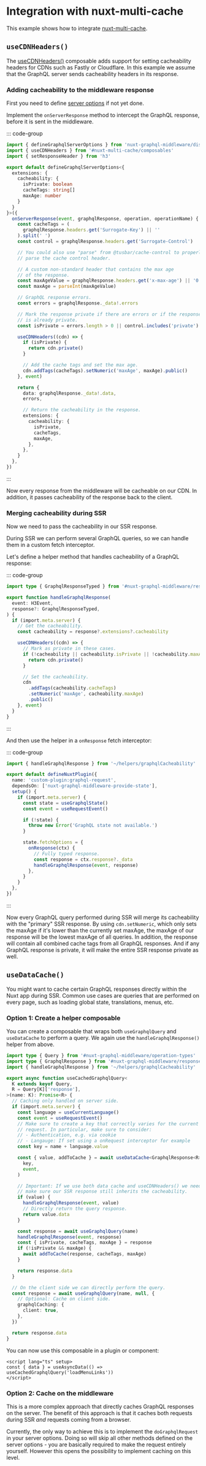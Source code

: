 # Integration with nuxt-multi-cache

This example shows how to integrate
[nuxt-multi-cache](https://nuxt-multi-cache.dulnan.net).

## `useCDNHeaders()`

The
[useCDNHeaders()](https://nuxt-multi-cache.dulnan.net/composables/useCDNHeaders)
composable adds support for setting cacheability headers for CDNs such as Fastly
or Cloudflare. In this example we assume that the GraphQL server sends
cacheability headers in its response.

### Adding cacheability to the middleware response

First you need to define [server options](/configuration/server-options) if not
yet done.

Implement the `onServerResponse` method to intercept the GraphQL response,
before it is sent in the middleware.

::: code-group

```typescript [~/server/graphqlMiddleware.serverOptions.ts]
import { defineGraphqlServerOptions } from 'nuxt-graphql-middleware/dist/runtime/serverOptions'
import { useCDNHeaders } from '#nuxt-multi-cache/composables'
import { setResponseHeader } from 'h3'

export default defineGraphqlServerOptions<{
  extensions: {
    cacheability: {
      isPrivate: boolean
      cacheTags: string[]
      maxAge: number
    }
  }
}>({
  onServerResponse(event, graphqlResponse, operation, operationName) {
    const cacheTags = (
      graphqlResponse.headers.get('Surrogate-Key') || ''
    ).split(' ')
    const control = graphqlResponse.headers.get('Surrogate-Control')

    // You could also use "parse" from @tusbar/cache-control to properly
    // parse the cache control header.

    // A custom non-standard header that contains the max age
    // of the response.
    const maxAgeValue = graphqlResponse.headers.get('x-max-age') || '0'
    const maxAge = parseInt(maxAgeValue)

    // GraphQL response errors.
    const errors = graphqlResponse._data!.errors

    // Mark the response private if there are errors or if the response
    // is already private.
    const isPrivate = errors.length > 0 || control.includes('private')

    useCDNHeaders((cdn) => {
      if (isPrivate) {
        return cdn.private()
      }

      // Add the cache tags and set the max age.
      cdn.addTags(cacheTags).setNumeric('maxAge', maxAge).public()
    }, event)

    return {
      data: graphqlResponse._data!.data,
      errors,

      // Return the cacheability in the response.
      extensions: {
        cacheability: {
          isPrivate,
          cacheTags,
          maxAge,
        },
      },
    }
  },
})
```

:::

Now every response from the middleware will be cacheable on our CDN. In
addition, it passes cacheability of the response back to the client.

### Merging cacheability during SSR

Now we need to pass the cacheability in our SSR response.

During SSR we can perform several GraphQL queries, so we can handle them in a
custom fetch interceptor.

Let's define a helper method that handles cacheability of a GraphQL response:

::: code-group

```typescript [helpers/graphqlCacheability.ts]
import type { GraphqlResponseTyped } from '#nuxt-graphql-middleware/response'

export function handleGraphqlResponse(
  event: H3Event,
  response?: GraphqlResponseTyped,
) {
  if (import.meta.server) {
    // Get the cacheability.
    const cacheability = response?.extensions?.cacheability

    useCDNHeaders((cdn) => {
      // Mark as private in these cases.
      if (!cacheability || cacheability.isPrivate || !cacheability.maxAge) {
        return cdn.private()
      }

      // Set the cacheability.
      cdn
        .addTags(cacheability.cacheTags)
        .setNumeric('maxAge', cacheability.maxAge)
        .public()
    }, event)
  }
}
```

:::

And then use the helper in a `onResponse` fetch interceptor:

::: code-group

```typescript [plugins/graphqlState.ts]
import { handleGraphqlResponse } from '~/helpers/graphqlCacheability'

export default defineNuxtPlugin({
  name: 'custom-plugin:graphql-request',
  dependsOn: ['nuxt-graphql-middleware-provide-state'],
  setup() {
    if (import.meta.server) {
      const state = useGraphqlState()
      const event = useRequestEvent()

      if (!state) {
        throw new Error('GraphQL state not available.')
      }

      state.fetchOptions = {
        onResponse(ctx) {
          // Fully typed response.
          const response = ctx.response?._data
          handleGraphqlResponse(event, response)
        },
      }
    }
  },
})
```

:::

Now every GraphQL query performed during SSR will merge its cacheability with
the "primary" SSR response. By using `cdn.setNumeric`, which only sets the
maxAge if it's lower than the currently set maxAge, the maxAge of our response
will be the lowest maxAge of all queries. In addition, the response will contain
all combined cache tags from all GraphQL responses. And if any GraphQL response
is private, it will make the entire SSR response private as well.

## `useDataCache()`

You might want to cache certain GraphQL responses directly within the Nuxt app
during SSR. Common use cases are queries that are performed on every page, such
as loading global state, translations, menus, etc.

### Option 1: Create a helper composable

You can create a composable that wraps both `useGraphqlQuery` and `useDataCache`
to perform a query. We again use the `handleGraphqlResponse()` helper from
above.

```typescript
import type { Query } from '#nuxt-graphql-middleware/operation-types'
import type { GraphqlResponse } from '#nuxt-graphql-middleware/response'
import { handleGraphqlResponse } from '~/helpers/graphqlCacheability'

export async function useCachedGraphqlQuery<
  K extends keyof Query,
  R = Query[K]['response'],
>(name: K): Promise<R> {
  // Caching only handled on server side.
  if (import.meta.server) {
    const language = useCurrentLanguage()
    const event = useRequestEvent()
    // Make sure to create a key that correctly varies for the current
    // request. In particular, make sure to consider:
    // - Authentication, e.g. via cookie
    // - Langauge: If set using a onRequest interceptor for example
    const key = name + language.value

    const { value, addToCache } = await useDataCache<GraphqlResponse<R>>(
      key,
      event,
    )

    // Important: If we use both data cache and useCDNHeaders() we need to
    // make sure our SSR response still inherits the cacheability.
    if (value) {
      handleGraphqlResponse(event, value)
      // Directly return the query response.
      return value.data
    }

    const response = await useGraphqlQuery(name)
    handleGraphqlResponse(event, response)
    const { isPrivate, cacheTags, maxAge } = response
    if (!isPrivate && maxAge) {
      await addToCache(response, cacheTags, maxAge)
    }

    return response.data
  }

  // On the client side we can directly perform the query.
  const response = await useGraphqlQuery(name, null, {
    // Optional: Cache on client side.
    graphqlCaching: {
      client: true,
    },
  })

  return response.data
}
```

You can now use this composable in a plugin or component:

```vue
<script lang="ts" setup>
const { data } = useAsyncData(() => useCachedGraphqlQuery('loadMenuLinks'))
</script>
```

### Option 2: Cache on the middleware

This is a more complex approach that directly caches GraphQL responses on the
server. The benefit of this approach is that it caches both requests during SSR
_and_ requests coming from a browser.

Currently, the only way to achieve this is to implement the `doGraphqlRequest`
in your server options. Doing so will skip all other methods defined on the
server options - you are basically required to make the request entirely
yourself. However this opens the possibility to implement caching on this level.
